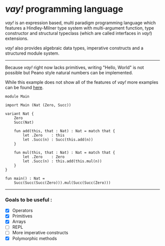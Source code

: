 # _vay!_ programming language

_vay!_ is an expression based, multi paradigm programming language which features a Hindley-Milner type system with multi-argument function, type constructor and structural typeclass (which are called interfaces in _vay!_) extensions.

_vay!_ also provides algebraic data types, imperative constructs and a structured module system.

---

Because _vay!_ right now lacks primitives, writing "Hello, World" is not possible but Peano style natural numbers can be implemented.

While this example does not show all of the features of _vay!_ more examples can be found [here](./examples).

```
module Main

import Main (Nat (Zero, Succ))

variant Nat {
    Zero
    Succ(Nat)

    fun add(this, that : Nat) : Nat = match that {
        let .Zero    : this
        let .Succ(n) : Succ(this.add(n))
    }

    fun mul(this, that : Nat) : Nat = match that {
        let .Zero    : Zero
        let .Succ(n) : this.add(this.mul(n))
    }
}

fun main() : Nat =
    Succ(Succ(Succ(Zero))).mul(Succ(Succ(Zero)))
```

---

### Goals to be useful :
- [x] Operators
- [X] Primitives
- [x] Arrays
- [ ] REPL
- [ ] More imperative constructs
- [x] Polymorphic methods
